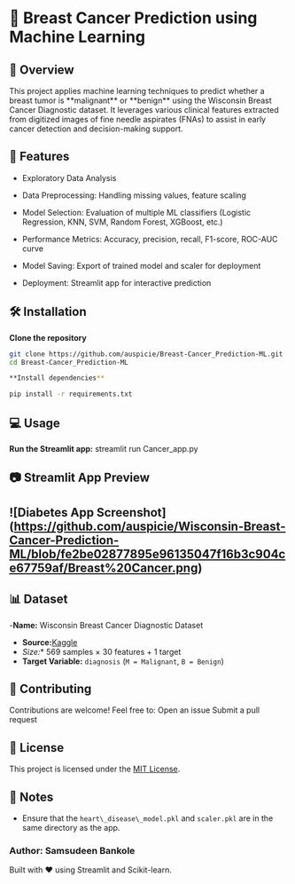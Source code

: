 # 🧬 Breast Cancer Prediction using Machine Learning

## 📌 Overview

This project applies machine learning techniques to predict whether a breast tumor is \*\*malignant\*\* or \*\*benign\*\* using the Wisconsin Breast Cancer Diagnostic dataset. It leverages various clinical features extracted from digitized images of fine needle aspirates (FNAs) to assist in early cancer detection and decision-making support.

## 🚀 Features

- Exploratory Data Analysis

- Data Preprocessing: Handling missing values, feature scaling
- Model Selection: Evaluation of multiple ML classifiers (Logistic Regression, KNN, SVM, Random Forest, XGBoost, etc.)
- Performance Metrics: Accuracy, precision, recall, F1-score, ROC-AUC curve
- Model Saving: Export of trained model and scaler for deployment
- Deployment: Streamlit app for interactive prediction

## 🛠️ Installation

**Clone the repository**

```bash
git clone https://github.com/auspicie/Breast-Cancer_Prediction-ML.git
cd Breast-Cancer_Prediction-ML

**Install dependencies**

pip install -r requirements.txt
```

## 💻 Usage
**Run the Streamlit app:**
streamlit run Cancer_app.py

## 📷 Streamlit App Preview
![Diabetes App Screenshot] (https://github.com/auspicie/Wisconsin-Breast-Cancer-Prediction-ML/blob/fe2be02877895e96135047f16b3c904ce67759af/Breast%20Cancer.png)
---

## 📊 Dataset
-**Name:** Wisconsin Breast Cancer Diagnostic Dataset  
- **Source:**[Kaggle](https://www.kaggle.com/datasets/uciml/breast-cancer-wisconsin-data)
- *Size:** 569 samples × 30 features + 1 target
- **Target Variable:** `diagnosis` (`M = Malignant`, `B = Benign`)

## 🤝 Contributing
Contributions are welcome! Feel free to:
Open an issue
Submit a pull request

## 📄 License
This project is licensed under the [MIT License](LICENSE).

## 📌 Notes
- Ensure that the `heart\_disease\_model.pkl` and `scaler.pkl` are in the same directory as the app.
### Author: Samsudeen Bankole
Built with ❤️ using Streamlit and Scikit-learn.





